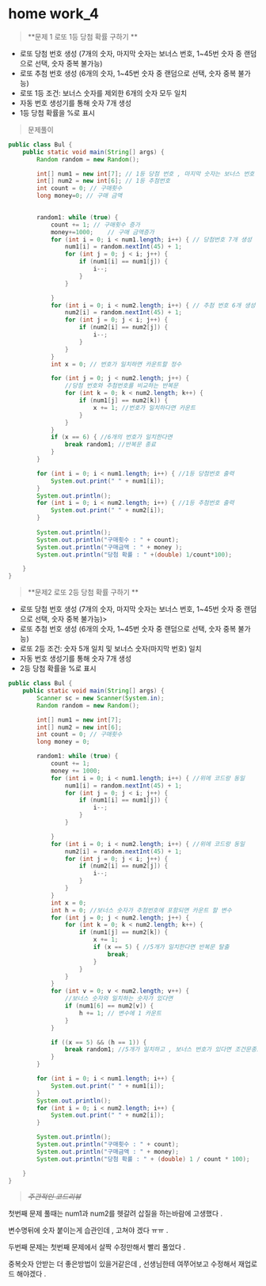 # home work_4

> **문제 1 로또 1등 당첨 확률 구하기 **

- 로또 당첨 번호 생성 (7개의 숫자, 마지막 숫자는 보너스 번호, 1~45번 숫자 중 랜덤으로 선택, 숫자 중복 불가능)
- 로또 추첨 번호 생성 (6개의 숫자, 1~45번 숫자 중 랜덤으로 선택, 숫자 중복 불가능)
-  로또 1등 조건: 보너스 숫자를 제외한 6개의 숫자 모두 일치
- 자동 번호 생성기를 통해 숫자 7개 생성
-  1등 당첨 확률을 %로 표시

> 문제풀이

```java
public class Bul {
	public static void main(String[] args) {
		Random random = new Random();

		int[] num1 = new int[7]; // 1등 당첨 번호 , 마지막 숫자는 보너스 번호
		int[] num2 = new int[6]; // 1등 추첨번호
		int count = 0; // 구매횟수
		long money=0; // 구매 금액
		

		random1: while (true) {
			count += 1; // 구매횟수 증가 
			money+=1000;	// 구매 금액증가
			for (int i = 0; i < num1.length; i++) { // 당첨번호 7개 생성
				num1[i] = random.nextInt(45) + 1;
				for (int j = 0; j < i; j++) {
					if (num1[i] == num1[j]) {
						i--;
					}
				}

			}
			for (int i = 0; i < num2.length; i++) { // 추첨 번호 6개 생성
				num2[i] = random.nextInt(45) + 1;
				for (int j = 0; j < i; j++) {
					if (num2[i] == num2[j]) {
						i--;
					}
				}
			}
			int x = 0; // 번호가 일치하면 카운트할 정수 

			for (int j = 0; j < num2.length; j++) { 
                //당첨 번호와 추첨번호를 비교하는 반복문
				for (int k = 0; k < num2.length; k++) {
					if (num1[j] == num2[k]) {
						x += 1; //번호가 일치하다면 카운트 
					}
				}
			}
			if (x == 6) { //6개의 번호가 일치한다면 
				break random1; //반복문 종료 
			}
		}

		for (int i = 0; i < num1.length; i++) { //1등 당첨번호 출력
			System.out.print(" " + num1[i]);
		}
		System.out.println();
		for (int i = 0; i < num2.length; i++) { //1등 추첨번호 출력
			System.out.print(" " + num2[i]);
		}
	
		System.out.println();
		System.out.println("구매횟수 : " + count); 
		System.out.println("구매금액 : " + money );
		System.out.println("당첨 확률 : " +(double) 1/count*100);

	}
}

```

> **문제2 로또 2등 당첨 확률 구하기 **

- 로또 당첨 번호 생성 (7개의 숫자, 마지막 숫자는 보너스 번호, 1~45번 숫자 중 랜덤으로 선택, 숫자 중복 불가능)> 
- 로또 추첨 번호 생성 (6개의 숫자, 1~45번 숫자 중 랜덤으로 선택, 숫자 중복 불가능)
- 로또 2등 조건: 숫자 5개 일치 및 보너스 숫자(마지막 번호) 일치 
- 자동 번호 생성기를 통해 숫자 7개 생성
- 2등 당첨 확률을 %로 표시

```java
public class Bul {
	public static void main(String[] args) {
		Scanner sc = new Scanner(System.in);
		Random random = new Random();

		int[] num1 = new int[7]; 
		int[] num2 = new int[6];
		int count = 0; // 구매횟수
		long money = 0;

		random1: while (true) {
			count += 1;
			money += 1000;
			for (int i = 0; i < num1.length; i++) { //위에 코드랑 동일 
				num1[i] = random.nextInt(45) + 1;
				for (int j = 0; j < i; j++) {
					if (num1[i] == num1[j]) {
						i--;
					}
				}

			}
			for (int i = 0; i < num2.length; i++) { //위에 코드랑 동일 
				num2[i] = random.nextInt(45) + 1;
				for (int j = 0; j < i; j++) {
					if (num2[i] == num2[j]) {
						i--;
					}
				}
			}
			int x = 0;
			int h = 0; //보너스 숫자가 추첨번호에 포함되면 카운트 할 변수 
			for (int j = 0; j < num2.length; j++) {
				for (int k = 0; k < num2.length; k++) {
					if (num1[j] == num2[k]) {
						x += 1;
						if (x == 5) { //5개가 일치한다면 반복문 탈출 
							break;
						}
					}
				}
			}
			for (int v = 0; v < num2.length; v++) { 
                //보너스 숫자와 일치하는 숫자가 있다면 
				if (num1[6] == num2[v]) {
					h += 1; // 변수에 1 카운트
				}
			}

			if ((x == 5) && (h == 1)) {
				break random1; //5개가 일치하고 , 보너스 번호가 있다면 조건문종료
			}
		}

		for (int i = 0; i < num1.length; i++) {
			System.out.print(" " + num1[i]);
		}
		System.out.println();
		for (int i = 0; i < num2.length; i++) {
			System.out.print(" " + num2[i]);
		}

		System.out.println();
		System.out.println("구매횟수 : " + count);
		System.out.println("구매금액 : " + money);
		System.out.println("당첨 확률 : " + (double) 1 / count * 100);

	}
}

```

> *~~주관적인 코드리뷰~~*  

첫번째 문제 풀때는 num1과 num2를 헷갈려 삽질을 하는바람에 고생했다 .  

변수명뒤에 숫자 붙이는게 습관인데 , 고쳐야 겠다 ㅠㅠ .

두번째 문제는 첫번째 문제에서 살짝 수정만해서 빨리 풀었다 .

중복숫자 안받는 더 좋은방법이 있을거같은데 ,  선생님한테 여쭈어보고 수정해서 재업로드 해야겠다 .